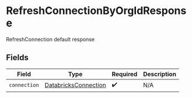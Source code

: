 # RefreshConnectionByOrgIdResponse

RefreshConnection default response


## Fields

| Field                                                               | Type                                                                | Required                                                            | Description                                                         |
| ------------------------------------------------------------------- | ------------------------------------------------------------------- | ------------------------------------------------------------------- | ------------------------------------------------------------------- |
| `connection`                                                        | [DatabricksConnection](../../models/shared/DatabricksConnection.md) | :heavy_check_mark:                                                  | N/A                                                                 |